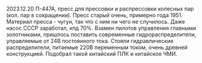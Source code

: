2023.12.20
П-447А, пресс для прессовки и распрессовки колесных пар (кол. пар в сокращении). Пресс старый очень, примерно года 1951.
Материал пресса - чугун, так что с ним ни чего не случилось. Даже насос СССР заработал, кпд 70%. Взамен пилотов управления главными золотниками,
пришлось поставить современные гидрораспределители, управляемые от 24В постоянного тока. Стояли гидравлические распределители, питаемые 220В переменным током, очень древней конструкцией.
Подобрал такой китайский ПЛК и китайское ЧМИ.
